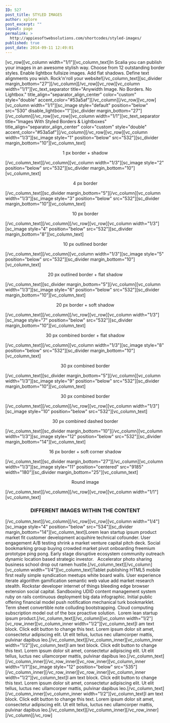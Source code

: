 ```yaml
---
ID: 527
post_title: STYLED IMAGES
author: xplore
post_excerpt: ""
layout: page
permalink: >
  http://appiesoftwebsolutions.com/shortcodes/styled-images/
published: true
post_date: 2014-09-11 12:49:01
---
```

[vc_row][vc_column width="1/1"][vc_column_text]In Scalia you can publish your images in an awesome stylish way. Choose from 12 outstanding border styles. Enable lightbox fullsize images. Add flat shadows. Define text alignments you wish. Rock'n'roll your website![/vc_column_text][sc_divider margin_bottom="27"][/vc_column][/vc_row][vc_row][vc_column width="1/1"][vc_text_separator title="Anywidth Image. No Borders. No Lightbox." title_align="separator_align_center" color="custom" style="double" accent_color="#53a5af"][/vc_column][/vc_row][vc_row][vc_column width="1/1"][sc_image style="default" position="below" src="530" disable_lightbox="1"][sc_divider margin_bottom="27"][/vc_column][/vc_row][vc_row][vc_column width="1/1"][vc_text_separator title="Images With Styled Borders &amp; Lightboxes" title_align="separator_align_center" color="custom" style="double" accent_color="#53a5af"][/vc_column][/vc_row][vc_row][vc_column width="1/3"][sc_image style="1" position="below" src="532"][sc_divider margin_bottom="10"][vc_column_text]
<p style="text-align: center;">1 px border + shadow</p>
[/vc_column_text][/vc_column][vc_column width="1/3"][sc_image style="2" position="below" src="532"][sc_divider margin_bottom="10"][vc_column_text]
<p style="text-align: center;">4 px border</p>
[/vc_column_text][sc_divider margin_bottom="5"][/vc_column][vc_column width="1/3"][sc_image style="3" position="below" src="532"][sc_divider margin_bottom="10"][vc_column_text]
<p style="text-align: center;">10 px border</p>
[/vc_column_text][/vc_column][/vc_row][vc_row][vc_column width="1/3"][sc_image style="4" position="below" src="532"][sc_divider margin_bottom="8"][vc_column_text]
<p style="text-align: center;">10 px outlined border</p>
[/vc_column_text][/vc_column][vc_column width="1/3"][sc_image style="5" position="below" src="532"][sc_divider margin_bottom="10"][vc_column_text]
<p style="text-align: center;">20 px outlined border + flat shadow</p>
[/vc_column_text][sc_divider margin_bottom="5"][/vc_column][vc_column width="1/3"][sc_image style="6" position="below" src="532"][sc_divider margin_bottom="10"][vc_column_text]
<p style="text-align: center;">20 px border + soft shadow</p>
[/vc_column_text][/vc_column][/vc_row][vc_row][vc_column width="1/3"][sc_image style="7" position="below" src="532"][sc_divider margin_bottom="10"][vc_column_text]
<p style="text-align: center;">30 px combined border + flat shadow</p>
[/vc_column_text][/vc_column][vc_column width="1/3"][sc_image style="8" position="below" src="532"][sc_divider margin_bottom="10"][vc_column_text]
<p style="text-align: center;">30 px combined border</p>
[/vc_column_text][sc_divider margin_bottom="5"][/vc_column][vc_column width="1/3"][sc_image style="9" position="below" src="532"][sc_divider margin_bottom="10"][vc_column_text]
<p style="text-align: center;">30 px combined border</p>
[/vc_column_text][/vc_column][/vc_row][vc_row][vc_column width="1/3"][sc_image style="10" position="below" src="532"][vc_column_text]
<p style="text-align: center;">30 px combined dashed border</p>
[/vc_column_text][sc_divider margin_bottom="10"][/vc_column][vc_column width="1/3"][sc_image style="12" position="below" src="532"][sc_divider margin_bottom="14"][vc_column_text]
<p style="text-align: center;">16 px border + soft corner shadow</p>
[/vc_column_text][sc_divider margin_bottom="27"][/vc_column][vc_column width="1/3"][sc_image style="11" position="centered" src="9185" width="180"][sc_divider margin_bottom="25"][vc_column_text]
<p style="text-align: center;">Round image</p>
[/vc_column_text][/vc_column][/vc_row][vc_row][vc_column width="1/1"][vc_column_text]
<h3 style="text-align: center;">DIFFERENT IMAGES WITHIN THE CONTENT</h3>
[/vc_column_text][/vc_column][/vc_row][vc_row][vc_column width="1/4"][sc_image style="4" position="below" src="534"][sc_divider margin_bottom="14"][vc_column_text]Lorem lean startup ipsum product market fit customer development acquihire technical cofounder. User engagement A/B testing shrink a market venture capital pitch deck. Social bookmarking group buying crowded market pivot onboarding freemium prototype ping pong. Early stage disruptive ecosystem community outreach dynamic location based strategic investor.   Accelerator photo sharing business school drop out ramen hustle.[/vc_column_text][/vc_column][vc_column width="1/4"][vc_column_text]Tablet publishing HTML5 mobile first really simple syndication meetups white board walls. User experience iterate algorithm gamification semantic web value add market research stealth. Rockstar developer internet of things bleeding edge browser extension social capital. Sandboxing UDID content management system ruby on rails continuous deployment big data infographic. Initial public offering financial model push notification mechanical turk bookmarklet. Term sheet convertible note colluding bootstrapping. Cloud computing subscription model out of the box proactive solution.  Lorem lean startup ipsum product.[/vc_column_text][/vc_column][vc_column width="1/2"][vc_row_inner][vc_column_inner width="1/2"][vc_column_text]I am text block. Click edit button to change this text. Lorem ipsum dolor sit amet, consectetur adipiscing elit. Ut elit tellus, luctus nec ullamcorper mattis, pulvinar dapibus leo.[/vc_column_text][/vc_column_inner][vc_column_inner width="1/2"][vc_column_text]I am text block. Click edit button to change this text. Lorem ipsum dolor sit amet, consectetur adipiscing elit. Ut elit tellus, luctus nec ullamcorper mattis, pulvinar dapibus leo.[/vc_column_text][/vc_column_inner][/vc_row_inner][vc_row_inner][vc_column_inner width="1/1"][sc_image style="12" position="below" src="535"][/vc_column_inner][/vc_row_inner][vc_row_inner][vc_column_inner width="1/2"][vc_column_text]I am text block. Click edit button to change this text. Lorem ipsum dolor sit amet, consectetur adipiscing elit. Ut elit tellus, luctus nec ullamcorper mattis, pulvinar dapibus leo.[/vc_column_text][/vc_column_inner][vc_column_inner width="1/2"][vc_column_text]I am text block. Click edit button to change this text. Lorem ipsum dolor sit amet, consectetur adipiscing elit. Ut elit tellus, luctus nec ullamcorper mattis, pulvinar dapibus leo.[/vc_column_text][/vc_column_inner][/vc_row_inner][/vc_column][/vc_row]